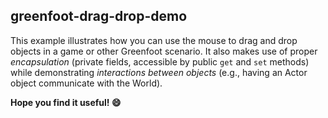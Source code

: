 ## greenfoot-drag-drop-demo

This example illustrates how you can use the mouse to drag and drop objects in a game or other Greenfoot scenario. It also makes use of proper _encapsulation_ (private fields, accessible by public `get` and `set` methods) while demonstrating _interactions between objects_ (e.g., having an Actor object communicate with the World). 

**Hope you find it useful! :smile:**

